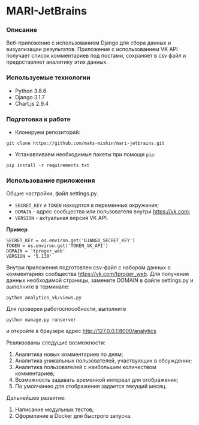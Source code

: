 # MARI-JetBrains


### Описание
Веб-приложение с использованием Django для сбора данных и визуализации результатов.
Приложение с использованием VK API получает список комментариев под постами, сохраняет в csv файл и предоставляет аналитику этих данных.

### Используемые технологии
- Python 3.8.6
- Django 3.1.7
- Chart.js 2.9.4


### Подготовка к работе
- Клонируем репозиторий:
```
git clone https://github.com/maks-mishin/mari-jetbrains.git
```

- Устанавливаем необходимые пакеты при помощи `pip`:
```
pip install -r requirements.txt
```

### Использование приложения

Общие настройки, файл settings.py.
- `SECRET_KEY` и `TOKEN` находятся в переменных окружения;
- `DOMAIN` - адрес сообщества или пользователя внутри https://vk.com;
- `VERSION` - актуальная версия VK API.

**Пример**
```
SECRET_KEY = os.environ.get('DJANGO_SECRET_KEY')
TOKEN = os.environ.get('TOKEN_VK_API')
DOMAIN = 'tproger_web'
VERSION = '5.130'
```

Внутри приложения подготовлен csv-файл с набором данных о комментариях сообщества https://vk.com/tproger_web.
Для получения данных необходимой страницы, замените DOMAIN в файле settings.py и выполните в терминале:
```
python analytics_vk/views.py
```

Для проверки работоспособности, выполните
```
python manage.py runserver
```
и откройте в браузере адрес http://127.0.0.1:8000/analytics

Реализованы следущие возможности:
1. Аналитика новых комментариев по дням;
2. Аналитика уникальных пользователей, участвующих в обсуждении;
3. Аналитика пользователей с наибольшим количеством комментариев;
4. Возможность задавать временной интервал для отображения;
5. По умолчанию для отображения задается текущий месяц.

Дальнейшее развитие:
1. Написание модульных тестов;
2. Оформление в Docker для быстрого запуска.